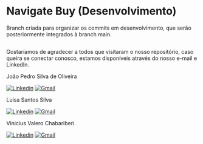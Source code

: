 # Navigate Buy (Desenvolvimento)

Branch criada para organizar os commits em desenvolvimento, que serão posteriormente integrados à branch main.

##

Gostaríamos de agradecer a todos que visitaram o nosso repositório, caso queira se conectar conosco, estamos disponíveis através do nosso e-mail e LinkedIn.

João Pedro Silva de Oliveira

[![Linkedin](https://img.shields.io/badge/LinkedIn-%230E023B?style=for-the-badge&logo=linkedin&logoColor=white)](https://www.linkedin.com/in/jo%C3%A3o-pedro-s-172b69274/)
[![Gmail](https://img.shields.io/badge/Gmail-%230C8249?style=for-the-badge&logo=gmail&logoColor=white)](mailto:joaopedrosilvadeoliveira56@gmail.com)

Luisa Santos Silva

[![Linkedin](https://img.shields.io/badge/LinkedIn-%230E023B?style=for-the-badge&logo=linkedin&logoColor=white)](https://www.linkedin.com/in/luisa-s-823820278/?lipi=urn%3Ali%3Apage%3Ad_flagship3_feed%3BDbTYdw%2FeSpiH%2Bgs%2BIhKEfQ%3D%3D)
[![Gmail](https://img.shields.io/badge/Gmail-%230C8249?style=for-the-badge&logo=gmail&logoColor=white)](mailto:luisasantossilvaa@gmail.com)

Vinicius Valero Chabariberi

[![Linkedin](https://img.shields.io/badge/LinkedIn-%230E023B?style=for-the-badge&logo=linkedin&logoColor=white)](https://www.linkedin.com/in/vinicius-valero-chabariberi-501491289/)
[![Gmail](https://img.shields.io/badge/Gmail-%230C8249?style=for-the-badge&logo=gmail&logoColor=white)](mailto:vini.valero@gmail.com)
